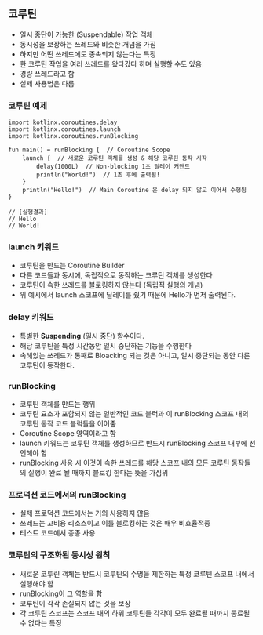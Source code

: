 

## 코루틴

- 일시 중단이 가능한 (Suspendable) 작업 객체
- 동시성을 보장하는 쓰레드와 비슷한 개념을 가짐
- 하지만 어떤 쓰레드에도 종속되지 않는다는 특징
- 한 코루틴 작업을 여러 쓰레드를 왔다갔다 하며 실행할 수도 있음 
- 경량 쓰레드라고 함
- 실제 사용법은 다름 

### 코루틴 예제
~~~
import kotlinx.coroutines.delay
import kotlinx.coroutines.launch
import kotlinx.coroutines.runBlocking

fun main() = runBlocking {  // Coroutine Scope
    launch {  // 새로운 코루틴 객체를 생성 & 해당 코루틴 동작 시작
        delay(1000L)  // Non-blocking 1초 딜레이 커맨드
        println("World!")  // 1초 후에 출력됨!
    }
    println("Hello!")  // Main Coroutine 은 delay 되지 않고 이어서 수행됨
}

// [실행결과]
// Hello
// World!
~~~

### launch 키워드
- 코루틴을 만드는 Coroutine Builder
- 다른 코드들과 동시에, 독립적으로 동작하는 코루틴 객체를 생성한다
- 코루틴이 속한 쓰레드를 블로킹하지 않는다 (독립적 실행의 개념)
- 위 예시에서 launch 스코프에 딜레이를 줬기 때문에 Hello가 먼저 출력된다.

### delay 키워드
- 특별한 **Suspending** (일시 중단) 함수이다.
- 해당 코루틴을 특정 시간동안 일시 중단하는 기능을 수행한다
- 속해있는 쓰레드가 통째로 Bloacking 되는 것은 아니고, 일시 중단되는 동안 다른 코루틴이 동작한다.

### runBlocking
- 코루틴 객체를 만드는 행위
- 코루틴 요소가 포함되지 않는 일반적인 코드 블럭과 이 runBlocking 스코프 내의 코루틴 
  동작 코드 블럭들을 이어줌
- Coroutine Scope 영역이라고 함 
- launch 키워드는 코루틴 객체를 생성하므로 반드시 runBlocking 스코프 내부에 선언해야 함
- runBlocking 사용 시 이것이 속한 쓰레드를 해당 스코프 내의 모든 코루틴 동작들의 실행이 완료 될 때까지
  블로킹 한다는 뜻을 가짐위


### 프로덕션 코드에서의 runBlocking
- 실제 프로덕션 코드에서는 거의 사용하지 않음
- 쓰레드는 고비용 리소스이고 이를 블로킹하는 것은 매우 비효율적종
- 테스트 코드에서 종종 사용

### 코루틴의 구조화된 동시성 원칙
- 새로운 코투린 객체는 반드시 코루틴의 수명을 제한하는 특정 코루틴 스코프 내에서 실행해야 함
- runBlocking이 그 역할을 함 
- 코루틴이 각각 손실되지 않는 것을 보장 
- 각 코루틴 스코프는 스코프 내의 하위 코루틴들 각각이 모두 완료될 때까지 종료될 수 없다는 특징 